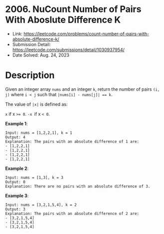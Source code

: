 # 2006. NuCount Number of Pairs With Aboslute Difference K

- Link: https://leetcode.com/problems/count-number-of-pairs-with-absolute-difference-k/
- Submission Detail: https://leetcode.com/submissions/detail/1030937954/
- Date Solved: Aug. 24, 2023

# Description

Given an integer array `nums` and an integer `k`, return the number of pairs `(i, j)` where `i < j` such that `|nums[i] - nums[j]| == k`.

The value of `|x|` is defined as:

`x` if x `>= 0`.
`-x `if x `< 0`.

**Example 1**:

```
Input: nums = [1,2,2,1], k = 1
Output: 4
Explanation: The pairs with an absolute difference of 1 are:
- [1,2,2,1]
- [1,2,2,1]
- [1,2,2,1]
- [1,2,2,1]
```

**Example 2**:

```
Input: nums = [1,3], k = 3
Output: 0
Explanation: There are no pairs with an absolute difference of 3.
```

**Example 3**:

```
Input: nums = [3,2,1,5,4], k = 2
Output: 3
Explanation: The pairs with an absolute difference of 2 are:
- [3,2,1,5,4]
- [3,2,1,5,4]
- [3,2,1,5,4]
```
